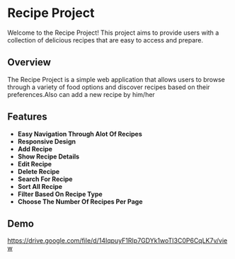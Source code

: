 # Recipe Project

Welcome to the Recipe Project! This project aims to provide users with a collection of delicious recipes that are easy to access and prepare.

## Overview

The Recipe Project is a simple web application that allows users to browse through a variety of food options and discover recipes based on their preferences.Also can add a new recipe by him/her

## Features

- **Easy Navigation Through Alot Of Recipes**
- **Responsive Design**  
- **Add Recipe** 
- **Show Recipe Details**
- **Edit Recipe**
- **Delete Recipe**
- **Search For Recipe**
- **Sort All Recipe**
- **Filter Based On Recipe Type**
- **Choose The Number Of Recipes Per Page** 

## Demo

https://drive.google.com/file/d/14IqpuyF1RIp7GDYk1woTI3C0P6CqLK7v/view
